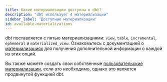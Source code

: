 ```yaml
---
title: Какие материализации доступны в dbt?
description: "dbt использует 4 материализации"
sidebar_label: 'Доступные материализации'
id: available-materializations
---
```


dbt поставляется с пятью <Term id="materialization">материализациями</Term>: `view`, `table`, `incremental`, `ephemeral` и `materialized_view`. Ознакомьтесь с документацией о [материализациях](/docs/build/materializations) для получения дополнительной информации о каждой из этих опций.

Вы также можете создать свои собственные [пользовательские материализации](/guides/create-new-materializations), если это необходимо, однако это является продвинутой функцией dbt.